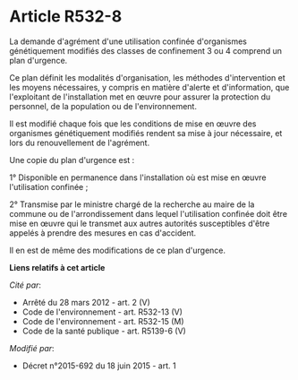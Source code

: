 # Article R532-8

La demande d'agrément d'une utilisation confinée d'organismes génétiquement modifiés des classes de confinement 3 ou 4
comprend un plan d'urgence. 

Ce plan définit les modalités d'organisation, les méthodes d'intervention et les moyens nécessaires, y compris en matière
d'alerte et d'information, que l'exploitant de l'installation met en œuvre pour assurer la protection     du personnel, de la
population ou de l'environnement. 

Il est modifié chaque fois que les conditions de mise en œuvre des organismes génétiquement modifiés rendent sa mise à jour
nécessaire, et lors du renouvellement de l'agrément. 

Une copie du plan d'urgence est : 

1° Disponible en permanence dans l'installation où est mise en œuvre l'utilisation confinée ; 

2° Transmise par le ministre chargé de la recherche au maire de la commune ou de l'arrondissement dans lequel l'utilisation
confinée doit être mise en œuvre qui le transmet aux autres autorités susceptibles d'être appelés à prendre des mesures en
cas d'accident. 

Il en est de même des modifications de ce plan d'urgence.

**Liens relatifs à cet article**

_Cité par_:

  - Arrêté du 28 mars 2012 - art. 2 (V)
  - Code de l'environnement - art. R532-13 (V)
  - Code de l'environnement - art. R532-15 (M)
  - Code de la santé publique - art. R5139-6 (V)

_Modifié par_:

  - Décret n°2015-692 du 18 juin 2015 - art. 1
